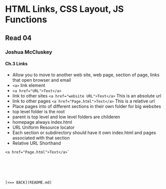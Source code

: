# HTML Links, CSS Layout, JS Functions

## Read 04

### Joshua McCluskey

#### Ch.3 Links

- Allow you to move to another web site, web page, section of page, links that open browser and email
- `<a>` link element
- `<a href="URL">Text</a>`
- link to other sites `<a href="website URL">Text</a>` This is an absolute url
- link to other pages `<a href="Page.html">Text</a>` This is a relative url
- Place pages into of different sections in their own folder for big websites
- top level folder is the root
- parent is top level and low level folders are childeren
- homepage always index.html
- URL Uniform Resource locator
- Each section or subdirectory should have it own index.html and pages associated with that section
- Relative URL Shorthand
```
<a href="Page.html">Text</a>`






[<== BACK](README.md)
